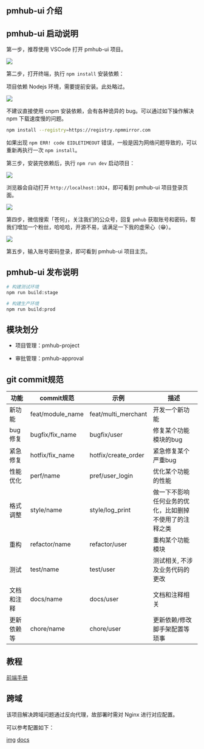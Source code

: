 ## pmhub-ui 介绍

## pmhub-ui 启动说明

第一步，推荐使用 VSCode 打开 pmhub-ui 项目。

![](https://cdn.tobebetterjavaer.com/stutymore/README-20240329133716.png)

第二步，打开终端，执行 `npm install` 安装依赖：

项目依赖 Nodejs 环境，需要提前安装。此处略过。

![](https://cdn.tobebetterjavaer.com/stutymore/README-20240324122950.png)

不建议直接使用 cnpm 安装依赖，会有各种诡异的 bug。可以通过如下操作解决 npm 下载速度慢的问题。

```bash
npm install --registry=https://registry.npmmirror.com
```

如果出现 `npm ERR! code EIDLETIMEOUT` 错误，一般是因为网络问题导致的，可以重新再执行一次 `npm install`。

第三步，安装完依赖后，执行 `npm run dev` 启动项目：

![](https://cdn.tobebetterjavaer.com/stutymore/README-20240324123905.png)

浏览器会自动打开 `http://localhost:1024`，即可看到 pmhub-ui 项目登录页面。

![](https://cdn.tobebetterjavaer.com/stutymore/README-20240324124027.png)

第四步，微信搜索「苍何」，关注我们的公众号，回复 `pmhub` 获取账号和密码，帮我们增加一个粉丝，哈哈哈，开源不易，请满足一下我的虚荣心（😁）。

![](https://cdn.tobebetterjavaer.com/stutymore/README-20240330204001.png)

第五步，输入账号密码登录，即可看到 pmhub-ui 项目主页。

## pmhub-ui 发布说明

```bash
# 构建测试环境
npm run build:stage

# 构建生产环境
npm run build:prod
````

## 模块划分

- 项目管理：pmhub-project

- 审批管理：pmhub-approval

## git commit规范

| 功能    | commit规范         | 示例                  | 描述                          |
|-------|------------------|---------------------|-----------------------------|
| 新功能   | feat/module_name | feat/multi_merchant | 开发一个新功能                     |
| bug修复 | bugfix/fix_name  | bugfix/user         | 修复某个功能模块的bug                |
| 紧急修复  | hotfix/fix_name  | hotfix/create_order | 紧急修复某个严重bug                 |
| 性能优化  | perf/name        | pref/user_login     | 优化某个功能的性能                   |
| 格式调整  | style/name       | style/log_print     | 做一下不影响任何业务的优化，比如删掉不使用了的注释之类 |
| 重构    | refactor/name    | refactor/user       | 重构某个功能模块                    |   
| 测试    | test/name        | test/user           | 测试相关, 不涉及业务代码的更改            |   
| 文档和注释 | docs/name        | docs/user           | 文档和注释相关                     |   
| 更新依赖等 | chore/name       | chore/user          | 更新依赖/修改脚手架配置等琐事             |   


## 教程

[前端手册](http://doc.ruoyi.vip/ruoyi-vue/document/qdsc.html#%E5%89%8D%E7%AB%AF%E6%89%8B%E5%86%8C)

## 跨域

该项目解决跨域问题通过反向代理，故部署时需对 Nginx 进行对应配置。

可以参考配置如下：

[img](https://p9-juejin.byteimg.com/tos-cn-i-k3u1fbpfcp/ee708e10a7204848803282dc2dfc7a4e~tplv-k3u1fbpfcp-zoom-in-crop-mark:4536:0:0:0.image)
[docs](http://doc.ruoyi.vip/ruoyi-vue/document/hjbs.html#nginx%E9%85%8D%E7%BD%AE)
